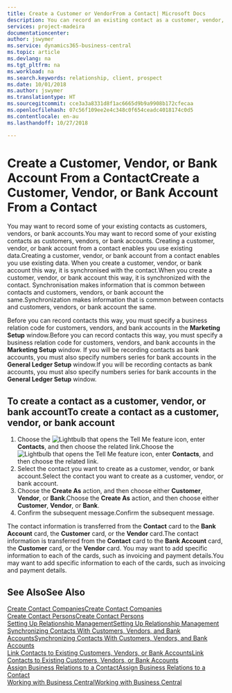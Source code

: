 ```yaml
---
title: Create a Customer or VendorFrom a Contact| Microsoft Docs
description: You can record an existing contact as a customer, vendor, or bank account using existing data and specifying a business relationship.
services: project-madeira
documentationcenter: 
author: jswymer
ms.service: dynamics365-business-central
ms.topic: article
ms.devlang: na
ms.tgt_pltfrm: na
ms.workload: na
ms.search.keywords: relationship, client, prospect
ms.date: 10/01/2018
ms.author: jswymer
ms.translationtype: HT
ms.sourcegitcommit: cce3a3a8331d8f1ac6665d9b9a9908b172cfecaa
ms.openlocfilehash: 07c56f109ee2e4c348c0f654ceadc4018174c0d5
ms.contentlocale: en-au
ms.lasthandoff: 10/27/2018

---
```

# <a name="create-a-customer-vendor-or-bank-account-from-a-contact"></a><span data-ttu-id="15d56-103">Create a Customer, Vendor, or Bank Account From a Contact</span><span class="sxs-lookup"><span data-stu-id="15d56-103">Create a Customer, Vendor, or Bank Account From a Contact</span></span>
<span data-ttu-id="15d56-104">You may want to record some of your existing contacts as customers, vendors, or bank accounts.</span><span class="sxs-lookup"><span data-stu-id="15d56-104">You may want to record some of your existing contacts as customers, vendors, or bank accounts.</span></span> <span data-ttu-id="15d56-105">Creating a customer, vendor, or bank account from a contact enables you use existing data.</span><span class="sxs-lookup"><span data-stu-id="15d56-105">Creating a customer, vendor, or bank account from a contact enables you use existing data.</span></span> <span data-ttu-id="15d56-106">When you create a customer, vendor, or bank account this way, it is synchronised with the contact.</span><span class="sxs-lookup"><span data-stu-id="15d56-106">When you create a customer, vendor, or bank account this way, it is synchronized with the contact.</span></span> <span data-ttu-id="15d56-107">Synchronisation makes information that is common between contacts and customers, vendors, or bank account the same.</span><span class="sxs-lookup"><span data-stu-id="15d56-107">Synchronization makes information that is common between contacts and customers, vendors, or bank account the same.</span></span>

<span data-ttu-id="15d56-108">Before you can record contacts this way, you must specify a business relation code for customers, vendors, and bank accounts in the **Marketing Setup** window.</span><span class="sxs-lookup"><span data-stu-id="15d56-108">Before you can record contacts this way, you must specify a business relation code for customers, vendors, and bank accounts in the **Marketing Setup** window.</span></span> <span data-ttu-id="15d56-109">If you will be recording contacts as bank accounts, you must also specify numbers series for bank accounts in the **General Ledger Setup** window.</span><span class="sxs-lookup"><span data-stu-id="15d56-109">If you will be recording contacts as bank accounts, you must also specify numbers series for bank accounts in the **General Ledger Setup** window.</span></span>

## <a name="to-create-a-contact-as-a-customer-vendor-or-bank-account"></a><span data-ttu-id="15d56-110">To create a contact as a customer, vendor, or bank account</span><span class="sxs-lookup"><span data-stu-id="15d56-110">To create a contact as a customer, vendor, or bank account</span></span>
1. <span data-ttu-id="15d56-111">Choose the ![Lightbulb that opens the Tell Me feature](media/ui-search/search_small.png "Tell me what you want to do") icon, enter **Contacts**, and then choose the related link.</span><span class="sxs-lookup"><span data-stu-id="15d56-111">Choose the ![Lightbulb that opens the Tell Me feature](media/ui-search/search_small.png "Tell me what you want to do") icon, enter **Contacts**, and then choose the related link.</span></span>
2. <span data-ttu-id="15d56-112">Select the contact you want to create as a customer, vendor, or bank account.</span><span class="sxs-lookup"><span data-stu-id="15d56-112">Select the contact you want to create as a customer, vendor, or bank account.</span></span>
3. <span data-ttu-id="15d56-113">Choose the **Create As** action, and then choose either **Customer**, **Vendor**, or **Bank**.</span><span class="sxs-lookup"><span data-stu-id="15d56-113">Choose the **Create As** action, and then choose either **Customer**, **Vendor**, or **Bank**.</span></span>
4. <span data-ttu-id="15d56-114">Confirm the subsequent message.</span><span class="sxs-lookup"><span data-stu-id="15d56-114">Confirm the subsequent message.</span></span>

<span data-ttu-id="15d56-115">The contact information is transferred from the **Contact** card to the **Bank Account** card, the **Customer** card, or the **Vendor** card.</span><span class="sxs-lookup"><span data-stu-id="15d56-115">The contact information is transferred from the **Contact** card to the **Bank Account** card, the **Customer** card, or the **Vendor** card.</span></span> <span data-ttu-id="15d56-116">You may want to add specific information to each of the cards, such as invoicing and payment details.</span><span class="sxs-lookup"><span data-stu-id="15d56-116">You may want to add specific information to each of the cards, such as invoicing and payment details.</span></span>

## <a name="see-also"></a><span data-ttu-id="15d56-117">See Also</span><span class="sxs-lookup"><span data-stu-id="15d56-117">See Also</span></span>
[<span data-ttu-id="15d56-118">Create Contact Companies</span><span class="sxs-lookup"><span data-stu-id="15d56-118">Create Contact Companies</span></span>](marketing-create-contact-companies.md)  
[<span data-ttu-id="15d56-119">Create Contact Persons</span><span class="sxs-lookup"><span data-stu-id="15d56-119">Create Contact Persons</span></span>](marketing-create-contact-persons.md)  
[<span data-ttu-id="15d56-120">Setting Up Relationship Management</span><span class="sxs-lookup"><span data-stu-id="15d56-120">Setting Up Relationship Management</span></span>](marketing-setup-marketing.md)  
[<span data-ttu-id="15d56-121">Synchronizing Contacts With Customers, Vendors, and Bank Accounts</span><span class="sxs-lookup"><span data-stu-id="15d56-121">Synchronizing Contacts With Customers, Vendors, and Bank Accounts</span></span>](marketing-synchronize-contacts-customers-vendors-bank-accounts.md)  
[<span data-ttu-id="15d56-122">Link Contacts to Existing Customers, Vendors, or Bank Accounts</span><span class="sxs-lookup"><span data-stu-id="15d56-122">Link Contacts to Existing Customers, Vendors, or Bank Accounts</span></span>](marketing-how-link-contact.md)  
[<span data-ttu-id="15d56-123">Assign Business Relations to a Contact</span><span class="sxs-lookup"><span data-stu-id="15d56-123">Assign Business Relations to a Contact</span></span>](marketing-business-relations.md#AssignBusRelContact)  
[<span data-ttu-id="15d56-124">Working with Business Central</span><span class="sxs-lookup"><span data-stu-id="15d56-124">Working with Business Central</span></span>](ui-work-product.md)

